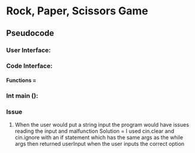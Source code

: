 # Rock, Paper, Scissors Game

## Pseudocode

### User Interface:

### Code Interface:

#### Functions =

### Int main ():

### Issue

1. When the user would put a string input the program would have issues reading the input and malfunction
   Solution = I used cin.clear and cin.ignore with an if statement which has the same args as the while args then returned userInput when the user inputs the correct option
